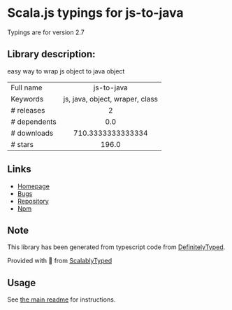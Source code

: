 
# Scala.js typings for js-to-java

Typings are for version 2.7

## Library description:
easy way to wrap js object to java object

|                    |                 |
| ------------------ | :-------------: |
| Full name          | js-to-java |
| Keywords           | js, java, object, wraper, class |
| # releases         | 2 |
| # dependents       | 0.0 |
| # downloads        | 710.3333333333334 |
| # stars            | 196.0 |

## Links
- [Homepage](https://github.com/node-modules/js-to-java)
- [Bugs](https://github.com/node-modules/js-to-java/issues)
- [Repository](https://github.com/node-modules/js-to-java)
- [Npm](https://www.npmjs.com/package/js-to-java)
    


## Note
This library has been generated from typescript code from [DefinitelyTyped](https://definitelytyped.org).

Provided with :purple_heart: from [ScalablyTyped](https://github.com/oyvindberg/ScalablyTyped)

## Usage
See [the main readme](../../readme.md) for instructions.


